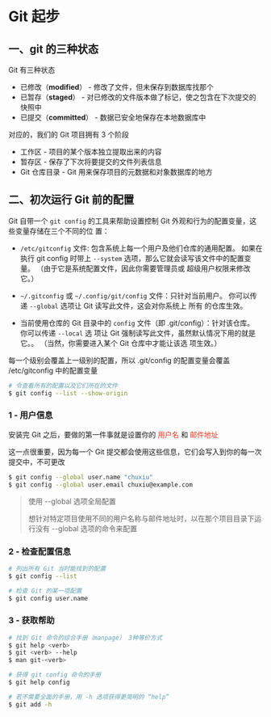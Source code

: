 # Git 起步

## 一、git 的三种状态

Git 有三种状态

- 已修改（**modified**） - 修改了文件，但未保存到数据库找那个
- 已暂存（**staged**） - 对已修改的文件版本做了标记，使之包含在下次提交的快照中
- 已提交（**committed**） - 数据已安全地保存在本地数据库中

对应的，我们的 Git 项目拥有 3 个阶段

- 工作区 - 项目的某个版本独立提取出来的内容
- 暂存区 - 保存了下次将要提交的文件列表信息
- Git 仓库目录 - Git 用来保存项目的元数据和对象数据库的地方



## 二、初次运行 Git 前的配置

Git 自带一个 `git config` 的工具来帮助设置控制 Git 外观和行为的配置变量，这些变量存储在三个不同的位
置：

- `/etc/gitconfig` 文件: 包含系统上每一个用户及他们仓库的通用配置。 如果在执行 git config 时带上
    `--system` 选项，那么它就会读写该文件中的配置变量。 （由于它是系统配置文件，因此你需要管理员或
    超级用户权限来修改它。）

- `~/.gitconfig` 或 `~/.config/git/config` 文件：只针对当前用户。 你可以传递 `--global` 选项让 Git
    读写此文件，这会对你系统上 所有 的仓库生效。

- 当前使用仓库的 Git 目录中的 `config` 文件（即 .git/config）：针对该仓库。 你可以传递 `--local` 选
    项让 Git 强制读写此文件，虽然默认情况下用的就是它。。 （当然，你需要进入某个 Git 仓库中才能让该选
    项生效。）

每一个级别会覆盖上一级别的配置，所以 .git/config 的配置变量会覆盖 /etc/gitconfig 中的配置变量



```bash
# 令查看所有的配置以及它们所在的文件
$ git config --list --show-origin
```



### 1 - 用户信息

安装完 Git 之后，要做的第一件事就是设置你的 <span style="color: #e3371e">用户名</span> 和 <span style="color: #e3371e">邮件地址</span> 

这一点很重要，因为每一个 Git 提交都会使用这些信息，它们会写入到你的每一次提交中，不可更改

```bash
$ git config --global user.name "chuxiu"
$ git config --global user.email chuxiu@example.com
```

> 使用 --global 选项全局配置
>
> 想针对特定项目使用不同的用户名称与邮件地址时，以在那个项目目录下运行没有 --global 选项的命令来配置



### 2 - 检查配置信息

```bash
# 列出所有 Git 当时能找到的配置
$ git config --list

# 检查 Git 的某一项配置
$ git config user.name
```



### 3 - 获取帮助

```bash
# 找到 Git 命令的综合手册（manpage） 3种等价方式
$ git help <verb>
$ git <verb> --help
$ man git-<verb>

# 获得 git config 命令的手册
$ git help config

# 若不需要全面的手册，用 -h 选项获得更简明的 “help” 
$ git add -h
```

